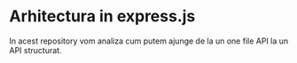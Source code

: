 # Arhitectura in express.js

In acest repository vom analiza cum putem ajunge de la un one file API la un API structurat.